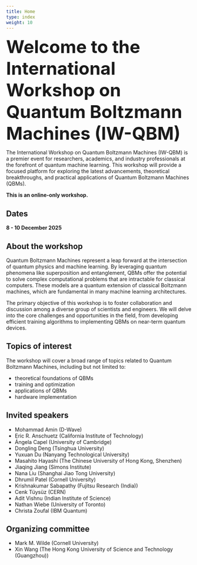 ```yaml
---
title: Home
type: index
weight: 10
---
```


<font size=7>**Welcome to the International Workshop on Quantum Boltzmann Machines (IW-QBM)**</font>


The International Workshop on Quantum Boltzmann Machines (IW-QBM) is a premier event for researchers, academics, and industry professionals at the forefront of quantum machine learning. This workshop will provide a focused platform for exploring the latest advancements, theoretical breakthroughs, and practical applications of Quantum Boltzmann Machines (QBMs).

**This is an online-only workshop.**

## Dates
**8 - 10 December 2025**

## About the workshop
Quantum Boltzmann Machines represent a leap forward at the intersection of quantum physics and machine learning. By leveraging quantum phenomena like superposition and entanglement, QBMs offer the potential to solve complex computational problems that are intractable for classical computers. These models are a quantum extension of classical Boltzmann machines, which are fundamental in many machine learning architectures.

The primary objective of this workshop is to foster collaboration and discussion among a diverse group of scientists and engineers. We will delve into the core challenges and opportunities in the field, from developing efficient training algorithms to implementing QBMs on near-term quantum devices.


## Topics of interest
The workshop will cover a broad range of topics related to Quantum Boltzmann Machines, including but not limited to:

- theoretical foundations of QBMs
- training and optimization
- applications of QBMs
- hardware implementation



## Invited speakers

- Mohammad Amin (D-Wave)
- Eric R. Anschuetz (California Institute of Technology)
- Ángela Capel (University of Cambridge)
- Dongling Deng (Tsinghua University)
- Yuxuan Du (Nanyang Technological University)
- Masahito Hayashi (The Chinese University of Hong Kong, Shenzhen)
- Jiaqing Jiang (Simons Institute)
- Nana Liu (Shanghai Jiao Tong University)
- Dhrumil Patel (Cornell University)
- Krishnakumar Sabapathy (Fujitsu Research (India))
- Cenk Tüysüz (CERN)
- Adit Vishnu (Indian Institute of Science)
- Nathan Wiebe (University of Toronto)
- Christa Zoufal (IBM Quantum)


## Organizing committee

- Mark M. Wilde (Cornell University)
- Xin Wang (The Hong Kong University of Science and Technology (Guangzhou))